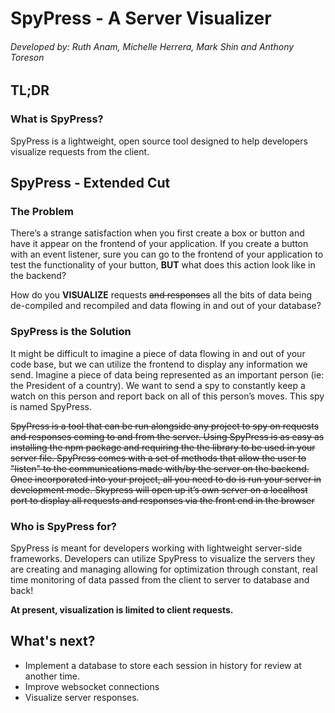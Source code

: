 # SpyPress - A Server Visualizer
###### Developed by: Ruth Anam, Michelle Herrera, Mark Shin and Anthony Toreson

## TL;DR 
### What is SpyPress?
SpyPress is a lightweight, open source tool designed to help developers visualize requests from the client.

## SpyPress - Extended Cut
### The Problem
There’s a strange satisfaction when you first create a box or button and have it appear on the frontend of your application. If you create a button with an event listener, sure you can go to the frontend of your application to test the functionality of your button, <strong>BUT</strong> what does this action look like in the backend? 

How do you <strong>VISUALIZE</strong> requests ~~and responses~~ all the bits of data being de-compiled and recompiled and data flowing in and out of your database?

### SpyPress is the Solution
It might be difficult to imagine a piece of data flowing in and out of your code base, but we can utilize the frontend to display any information we send. Imagine a piece of data being represented as an important person (ie: the President of a country). We want to send a spy to constantly keep a watch on this person and report back on all of this person’s moves. This spy is named SpyPress.

~~SpyPress is a tool that can be run alongside any project to spy on requests and responses coming to and from the server. Using SpyPress is as easy as installing the npm package and requiring the the library to be used in your server file. SpyPress comes with a set of methods that allow the user to "listen" to the communications made with/by the server on the backend. Once incorporated into your project, all you need to do is run your server in development mode. Skypress will open up it’s own server on a localhost port to display all requests and responses via the front end in the browser~~

### Who is SpyPress for?
SpyPress is meant for developers working with lightweight server-side frameworks. Developers can utilize SpyPress to visualize the servers they are creating and managing allowing for optimization through constant, real time monitoring of data passed from the client to server to database and back! 

<strong> At present, visualization is limited to client requests.</strong>

## What's next?
- Implement a database to store each session in history for review at another time.
- Improve websocket connections 
- Visualize server responses.
